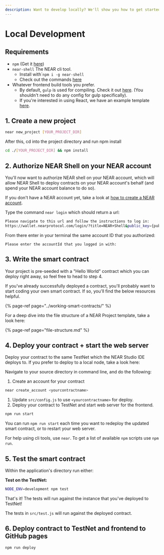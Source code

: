 ```yaml
---
description: Want to develop locally? We'll show you how to get started with near-shell
---
```


# Local Development

## Requirements

* `npm` \(Get it [here](https://www.npmjs.com/get-npm)\)
* `near-shell`  The NEAR cli tool.
  * Install with\``npm i -g near-shell`
  * Check out the commands [here](https://github.com/nearprotocol/near-shell)
* Whatever frontend build tools you prefer. 
  * By default, `gulp` is used for compiling.  Check it out [here](https://gulpjs.com/). \(You shouldn't need to do any config for gulp specifically\).
  * If you're interested in using React, we have an example template [here](https://github.com/nearprotocol/react-template).

## 1. Create a new project

```bash
near new_project [YOUR_PROJECT_DIR]
```

After this, cd into the project directory and run npm install

```bash
cd ./[YOUR_PROJECT_DIR] && npm install
```

## 2. Authorize NEAR Shell on your NEAR account

You'll now want to authorize NEAR shell on your NEAR account, which will allow NEAR Shell to deploy contracts on your NEAR account's behalf \(and spend your NEAR account balance to do so\).  

If you don't have a NEAR account yet, take a look at [how to create a NEAR account](create-a-near-account.md). 

Type the command `near login` which should return a url: 

```bash
Please navigate to this url and follow the instructions to log in: 
https://wallet.nearprotocol.com/login/?title=NEAR+Shell&public_key={publicKey}
```

From there enter in your terminal the same account ID that you authorized: 

`Please enter the accountId that you logged in with:`

## 3. Write the smart contract

Your project is pre-seeded with a "Hello World" contract which you can deploy right away, so feel free to head to step 4. 

If you've already successfully deployed a contract, you'll probably want to start coding your own smart contract. If so, you'll find the below resources helpful.

{% page-ref page="../working-smart-contracts/" %}

For a deep dive into the file structure of a NEAR Project template, take a look here:

{% page-ref page="file-structure.md" %}

## 4. Deploy your contract + start the web server

Deploy your contract to the same TestNet which the NEAR Studio IDE deploys to. If you prefer to deploy to a local node, take a look here:

Navigate to your source directory in command line, and do the following:

1. Create an account for your contract

```bash
near create_account <yourcontractname>
```

1. Update `src/config.js` to use `<yourcontractname>` for deploy.
2. Deploy your contract to TestNet and start web server for the frontend.

```bash
npm run start
```

You can run `npm run start` each time you want to redeploy the updated smart contract, or to restart your web server.

For help using cli tools, use `near`. To get a list of available `npm` scripts use `npm run`.

## 5. Test the smart contract

Within the application's directory run either:

**Test on the TestNet:**

```bash
NODE_ENV=development npm test
```

That's it! The tests will run against the instance that you've deployed to TestNet!

The tests in `src/test.js` will run against the deployed contract.

## 6. Deploy contract to TestNet and frontend to GitHub pages

```bash
npm run deploy
```

